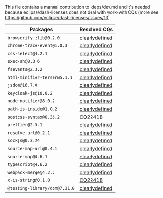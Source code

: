 This file contains a manual contribution to .deps/dev.md and it's needed because eclipse/dash-licenses does not deal with work-with CQs (more see https://github.com/eclipse/dash-licenses/issues/13)

| Packages | Resolved CQs |
| --- | --- |
| `browserify-zlib@0.2.0` | [clearlydefined](https://clearlydefined.io/definitions/npm/npmjs/-/browserify-zlib/0.2.0) |
| `chrome-trace-event@1.0.3` | [clearlydefined](https://clearlydefined.io/definitions/npm/npmjs/-/chrome-trace-event/1.0.3) |
| `css-select@4.2.1` | [clearlydefined](https://clearlydefined.io/definitions/npm/npmjs/-/css-select/4.2.1) |
| `exec-sh@0.3.6` | [clearlydefined](https://clearlydefined.io/definitions/npm/npmjs/-/exec-sh/0.3.6) |
| `fsevents@2.3.2` | [clearlydefined](https://clearlydefined.io/definitions/npm/npmjs/-/fsevents/2.3.2) |
| `html-minifier-terser@5.1.1` | [clearlydefined](https://clearlydefined.io/definitions/npm/npmjs/-/html-minifier-terser/5.1.1) |
| `jsdom@16.7.0` | [clearlydefined](https://clearlydefined.io/definitions/npm/npmjs/-/jsdom/16.7.0) |
| `keycloak-js@10.0.2` | [clearlydefined](https://clearlydefined.io/definitions/npm/npmjs/-/keycloak-js/10.0.2) |
| `node-notifier@8.0.2` | [clearlydefined](https://clearlydefined.io/definitions/npm/npmjs/-/node-notifier/8.0.2) |
| `path-is-inside@1.0.2` | [clearlydefined](https://clearlydefined.io/definitions/npm/npmjs/-/path-is-inside/1.0.2) |
| `postcss-syntax@0.36.2` | [CQ22418](https://dev.eclipse.org/ipzilla/show_bug.cgi?id=22418) |
| `prettier@2.5.1` | [clearlydefined](https://clearlydefined.io/definitions/npm/npmjs/-/prettier/2.5.1) |
| `resolve-url@0.2.1` | [clearlydefined](https://clearlydefined.io/definitions/npm/npmjs/-/resolve-url/0.2.1) |
| `sockjs@0.3.24` | [clearlydefined](https://clearlydefined.io/definitions/npm/npmjs/-/sockjs/0.3.24) |
| `source-map-url@0.4.1` | [clearlydefined](https://clearlydefined.io/definitions/npm/npmjs/-/source-map-url/0.4.1) |
| `source-map@0.6.1` | [clearlydefined](https://clearlydefined.io/definitions/npm/npmjs/-/source-map/0.6.1) |
| `typescript@4.6.2` | [clearlydefined](https://clearlydefined.io/definitions/npm/npmjs/-/typescript/4.6.2) |
| `webpack-merge@4.2.2` | [clearlydefined](https://clearlydefined.io/definitions/npm/npmjs/-/webpack-merge/4.2.2) |
| `x-is-string@0.1.0` | [CQ22418](https://dev.eclipse.org/ipzilla/show_bug.cgi?id=22418) |
| `@testing-library/dom@7.31.0` | [clearlydefined](https://clearlydefined.io/definitions/npm/npmjs/@testing-library/dom/7.31.0) |
